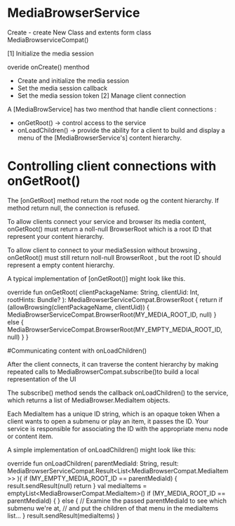 # MediaBrowserService
Create - create New Class and extents form class MediaBrowserviceCompat()

[1] Initialize the media session

overide onCreate() menthod 
  * Create and initialize the media session
  * Set the media session callback
  * Set the media session token
[2] Manage client connection

A [MediaBrowService] has two menthod that handle client connections : 
- onGetRoot() -> control access to the service 
- onLoadChildren() -> provide the ability for a client to build and display a menu
of the [MediaBrowserService's] content hierarchy.

# Controlling client connections with onGetRoot()
The [onGetRoot] method return the root node og the content hierarchy. 
If method return null, the connection is refused.

To allow clients connect your service and browser its media content, onGetRoot() must return a noll-null
BrowserRoot which is a root  ID that represent your content hierarchy.

To allow client to connect to your mediaSession without browsing , onGetRoot() must still return noll-null
BrowserRoot , but the root ID should represent a empty content hierarchy. 

A typical implementation of [onGetRoot()] might look like this.

override fun onGetRoot(
        clientPackageName: String,
        clientUid: Int,
        rootHints: Bundle?
): MediaBrowserServiceCompat.BrowserRoot {
    return if (allowBrowsing(clientPackageName, clientUid)) {
        MediaBrowserServiceCompat.BrowserRoot(MY_MEDIA_ROOT_ID, null)
    } else {
        MediaBrowserServiceCompat.BrowserRoot(MY_EMPTY_MEDIA_ROOT_ID, null)
    }
} 


#Communicating content with onLoadChildren()

After the client connects, it can traverse the content hierarchy by making repeated calls to 
MediaBrowserCompat.subscribe()to build a local representation of the UI

The subscribe() method sends the callback onLoadChildren() to the service, which returns a list 
of MediaBrowser.MediaItem objects.

Each MediaItem has a unique ID string, which is an opaque token
When a client wants to open a submenu or play an item, it passes the ID. Your service is responsible for 
associating the ID with the appropriate menu node or content item.

A simple implementation of onLoadChildren() might look like this:

override fun onLoadChildren(
        parentMediaId: String,
        result: MediaBrowserServiceCompat.Result<List<MediaBrowserCompat.MediaItem>>
){
    if (MY_EMPTY_MEDIA_ROOT_ID == parentMediaId) {
        result.sendResult(null)
        return
    }
    val mediaItems = emptyList<MediaBrowserCompat.MediaItem>()
    if (MY_MEDIA_ROOT_ID == parentMediaId) {
    } else {
        // Examine the passed parentMediaId to see which submenu we're at,
        // and put the children of that menu in the mediaItems list...
    }
    result.sendResult(mediaItems)
}
